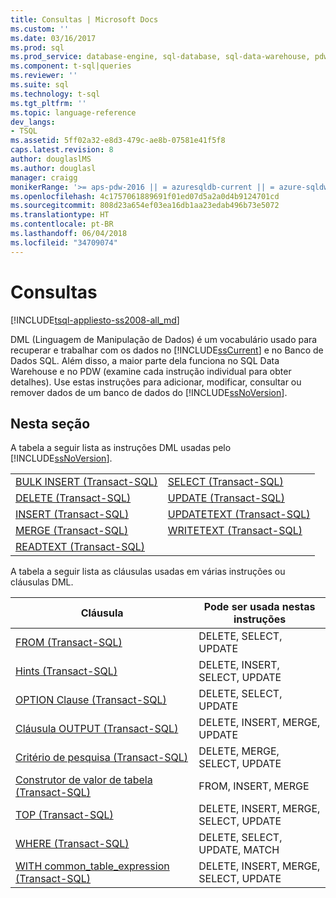```yaml
---
title: Consultas | Microsoft Docs
ms.custom: ''
ms.date: 03/16/2017
ms.prod: sql
ms.prod_service: database-engine, sql-database, sql-data-warehouse, pdw
ms.component: t-sql|queries
ms.reviewer: ''
ms.suite: sql
ms.technology: t-sql
ms.tgt_pltfrm: ''
ms.topic: language-reference
dev_langs:
- TSQL
ms.assetid: 5ff02a32-e8d3-479c-ae8b-07581e41f5f8
caps.latest.revision: 8
author: douglaslMS
ms.author: douglasl
manager: craigg
monikerRange: '>= aps-pdw-2016 || = azuresqldb-current || = azure-sqldw-latest || >= sql-server-2016 || = sqlallproducts-allversions'
ms.openlocfilehash: 4c1757061889691f01ed07d5a2a0d4b9124701cd
ms.sourcegitcommit: 808d23a654ef03ea16db1aa23edab496b73e5072
ms.translationtype: HT
ms.contentlocale: pt-BR
ms.lasthandoff: 06/04/2018
ms.locfileid: "34709074"
---
```

# <a name="queries"></a>Consultas
[!INCLUDE[tsql-appliesto-ss2008-all_md](../../includes/tsql-appliesto-ss2008-all-md.md)]

  DML (Linguagem de Manipulação de Dados) é um vocabulário usado para recuperar e trabalhar com os dados no [!INCLUDE[ssCurrent](../../includes/sscurrent-md.md)] e no Banco de Dados SQL. Além disso, a maior parte dela funciona no SQL Data Warehouse e no PDW (examine cada instrução individual para obter detalhes). Use estas instruções para adicionar, modificar, consultar ou remover dados de um banco de dados do [!INCLUDE[ssNoVersion](../../includes/ssnoversion-md.md)].  
  
## <a name="in-this-section"></a>Nesta seção  
 A tabela a seguir lista as instruções DML usadas pelo [!INCLUDE[ssNoVersion](../../includes/ssnoversion-md.md)].  
  
|||  
|-|-|  
|[BULK INSERT &#40;Transact-SQL&#41;](../../t-sql/statements/bulk-insert-transact-sql.md)|[SELECT &#40;Transact-SQL&#41;](../../t-sql/queries/select-transact-sql.md)|  
|[DELETE &#40;Transact-SQL&#41;](../../t-sql/statements/delete-transact-sql.md)|[UPDATE &#40;Transact-SQL&#41;](../../t-sql/queries/update-transact-sql.md)|  
|[INSERT &#40;Transact-SQL&#41;](../../t-sql/statements/insert-transact-sql.md)|[UPDATETEXT &#40;Transact-SQL&#41;](../../t-sql/queries/updatetext-transact-sql.md)|  
|[MERGE &#40;Transact-SQL&#41;](../../t-sql/statements/merge-transact-sql.md)|[WRITETEXT &#40;Transact-SQL&#41;](../../t-sql/queries/writetext-transact-sql.md)|  
|[READTEXT &#40;Transact-SQL&#41;](../../t-sql/queries/readtext-transact-sql.md)||  
  
 A tabela a seguir lista as cláusulas usadas em várias instruções ou cláusulas DML.  
  
|Cláusula|Pode ser usada nestas instruções|  
|------------|-------------------------------------|  
|[FROM &#40;Transact-SQL&#41;](../../t-sql/queries/from-transact-sql.md)|DELETE, SELECT, UPDATE|  
|[Hints &#40;Transact-SQL&#41;](../../t-sql/queries/hints-transact-sql.md)|DELETE, INSERT, SELECT, UPDATE|  
|[OPTION Clause &#40;Transact-SQL&#41;](../../t-sql/queries/option-clause-transact-sql.md)|DELETE, SELECT, UPDATE|  
|[Cláusula OUTPUT &#40;Transact-SQL&#41;](../../t-sql/queries/output-clause-transact-sql.md)|DELETE, INSERT, MERGE, UPDATE|  
|[Critério de pesquisa &#40;Transact-SQL&#41;](../../t-sql/queries/search-condition-transact-sql.md)|DELETE, MERGE, SELECT, UPDATE|  
|[Construtor de valor de tabela &#40;Transact-SQL&#41;](../../t-sql/queries/table-value-constructor-transact-sql.md)|FROM, INSERT, MERGE|  
|[TOP &#40;Transact-SQL&#41;](../../t-sql/queries/top-transact-sql.md)|DELETE, INSERT, MERGE, SELECT, UPDATE|  
|[WHERE &#40;Transact-SQL&#41;](../../t-sql/queries/where-transact-sql.md)|DELETE, SELECT, UPDATE, MATCH|  
|[WITH common_table_expression &#40;Transact-SQL&#41;](../../t-sql/queries/with-common-table-expression-transact-sql.md)|DELETE, INSERT, MERGE, SELECT, UPDATE|  
  
  
